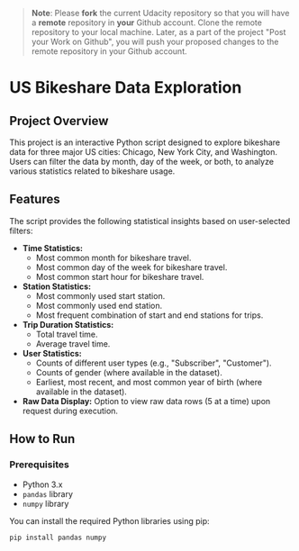>**Note**: Please **fork** the current Udacity repository so that you will have a **remote** repository in **your** Github account. Clone the remote repository to your local machine. Later, as a part of the project "Post your Work on Github", you will push your proposed changes to the remote repository in your Github account.

# US Bikeshare Data Exploration

## Project Overview

This project is an interactive Python script designed to explore bikeshare data for three major US cities: Chicago, New York City, and Washington. Users can filter the data by month, day of the week, or both, to analyze various statistics related to bikeshare usage.

## Features

The script provides the following statistical insights based on user-selected filters:

* **Time Statistics:**
    * Most common month for bikeshare travel.
    * Most common day of the week for bikeshare travel.
    * Most common start hour for bikeshare travel.
* **Station Statistics:**
    * Most commonly used start station.
    * Most commonly used end station.
    * Most frequent combination of start and end stations for trips.
* **Trip Duration Statistics:**
    * Total travel time.
    * Average travel time.
* **User Statistics:**
    * Counts of different user types (e.g., "Subscriber", "Customer").
    * Counts of gender (where available in the dataset).
    * Earliest, most recent, and most common year of birth (where available in the dataset).
* **Raw Data Display:** Option to view raw data rows (5 at a time) upon request during execution.

## How to Run

### Prerequisites

* Python 3.x
* `pandas` library
* `numpy` library

You can install the required Python libraries using pip:
```bash
pip install pandas numpy

